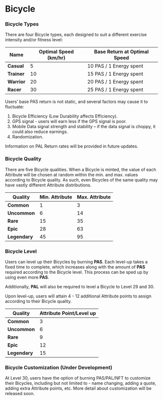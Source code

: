 # Bicycle



### Bicycle Types

There are four Bicycle types, each designed to suit a different exercise intensity and/or fitness level:

| **Name**    | **Optimal Speed (km/hr)** | **Base Return at Optimal Speed** |
| ----------- | ------------------------- | -------------------------------- |
| **Casual**  | 5                         | 10  PAS / 1 Energy spent         |
| **Trainer** | 10                        | 15 PAS / 1 Energy spent          |
| **Warrior** | 20                        | 20 PAS / 1 Energy spent          |
| **Racer**   | 30                        | 25 PAS / 1 Energy spent          |

Users’ base PAS return is not static, and several factors may cause it to fluctuate:

1. Bicycle Efficiency (Low Durability affects Efficiency).
2. GPS signal - users will earn less if the GPS signal is poor.
3. Mobile Data signal strength and stability – if the data signal is choppy, it could also reduce earnings.
4. Randomization.

Information on PAL Return rates will be provided in future updates.

### Bicycle Quality

There are five Bicycle qualities. When a Bicycle is minted, the value of each Attribute will be chosen at random within the min. and max. values according to Bicycle quality. As such, even Bicycles of the same quality may have vastly different Attribute distributions.

| Quality       | Min. Attribute | Max. Attribute |
| ------------- | -------------- | -------------- |
| **Common**    | 1              | 3              |
| **Uncommon**  | 6              | 14             |
| **Rare**      | 15             | 35             |
| **Epic**      | 28             | 63             |
| **Legendary** | 45             | 95             |

### Bicycle Level

Users can level up their Bicycles by burning **PAS**. Each level-up takes a fixed time to complete, which increases along with the amount of **PAS** required according to the Bicycle level. This process can be sped up by using even more **PAS**.

Additionally, **PAL** will also be required to level a Bicycle to Level 29 and 30.

Upon level-up, users will attain 4 - 12 additional Attribute points to assign according to their Bicycle quality.

| Quality       | Attribute Point/Level up |
| ------------- | ------------------------ |
| **Common**    | 3                        |
| **Uncommon**  | 6                        |
| **Rare**      | 9                        |
| **Epic**      | 12                       |
| **Legendary** | 15                       |

### Bicycle **Customization (Under Development)**

At Level 30, users have the option of burning PAS/PAL/NFT to customize their Bicycles, including but not limited to - name changing, adding a quote, adding extra Attribute points, etc. More detail about customization will be released soon.
